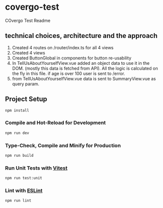# covergo-test

COvergo Test Readme

## technical choices, architecture and the approach

1. Created 4 routes on /router/index.ts for all 4 views
2. Created 4 views
3. Created ButtonGlobal in components for button re-usability
4. In TellUsAboutYourselfView.vue added an object data to use it in the DOM. (mostly this data is fetched from API). All the logic is calculated on the fly in this file. if age is over 100 user is sent to /error.
5. from TellUsAboutYourselfView.vue data is sent to SummaryView.vue as query param.

## Project Setup

```sh
npm install
```

### Compile and Hot-Reload for Development

```sh
npm run dev
```

### Type-Check, Compile and Minify for Production

```sh
npm run build
```

### Run Unit Tests with [Vitest](https://vitest.dev/)

```sh
npm run test:unit
```

### Lint with [ESLint](https://eslint.org/)

```sh
npm run lint
```
